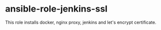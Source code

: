 # ansible-role-jenkins-ssl
This role installs docker, nginx proxy, jenkins and let's encrypt certificate.

